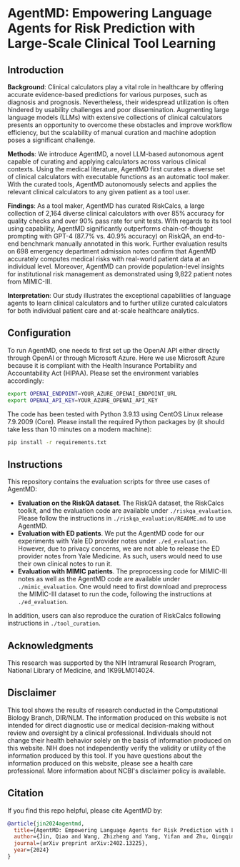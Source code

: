 # AgentMD: Empowering Language Agents for Risk Prediction with Large-Scale Clinical Tool Learning

## Introduction

**Background**: Clinical calculators play a vital role in healthcare by offering accurate evidence-based predictions for various purposes, such as diagnosis and prognosis. Nevertheless, their widespread utilization is often hindered by usability challenges and poor dissemination. Augmenting large language models (LLMs) with extensive collections of clinical calculators presents an opportunity to overcome these obstacles and improve workflow efficiency, but the scalability of manual curation and machine adoption poses a significant challenge. 

**Methods**: We introduce AgentMD, a novel LLM-based autonomous agent capable of curating and applying calculators across various clinical contexts. Using the medical literature, AgentMD first curates a diverse set of clinical calculators with executable functions as an automatic tool maker. With the curated tools, AgentMD autonomously selects and applies the relevant clinical calculators to any given patient as a tool user. 

**Findings**: As a tool maker, AgentMD has curated RiskCalcs, a large collection of 2,164 diverse clinical calculators with over 85% accuracy for quality checks and over 90% pass rate for unit tests. With regards to its tool using capability, AgentMD significantly outperforms chain-of-thought prompting with GPT-4 (87.7% vs. 40.9% accuracy) on RiskQA, an end-to-end benchmark manually annotated in this work. Further evaluation results on 698 emergency department admission notes confirm that AgentMD accurately computes medical risks with real-world patient data at an individual level. Moreover, AgentMD can provide population-level insights for institutional risk management as demonstrated using 9,822 patient notes from MIMIC-III.

**Interpretation**: Our study illustrates the exceptional capabilities of language agents to learn clinical calculators and to further utilize curated calculators for both individual patient care and at-scale healthcare analytics.

## Configuration

To run AgentMD, one needs to first set up the OpenAI API either directly through OpenAI or through Microsoft Azure. Here we use Microsoft Azure because it is compliant with the Health Insurance Portability and Accountability Act (HIPAA). Please set the environment variables accordingly:

```bash
export OPENAI_ENDPOINT=YOUR_AZURE_OPENAI_ENDPOINT_URL
export OPENAI_API_KEY=YOUR_AZURE_OPENAI_API_KEY
```

The code has been tested with Python 3.9.13 using CentOS Linux release 7.9.2009 (Core). Please install the required Python packages by (it should take less than 10 minutes on a modern machine):

```bash
pip install -r requirements.txt
```

## Instructions

This repository contains the evaluation scripts for three use cases of AgentMD:

- **Evaluation on the RiskQA dataset**. The RiskQA dataset, the RiskCalcs toolkit, and the evaluation code are available under `./riskqa_evaluation`. Please follow the instructions in `./riskqa_evaluation/README.md` to use AgentMD.
- **Evaluation with ED patients**. We put the AgentMD code for our experiments with Yale ED provider notes under `./ed_evaluation`. However, due to privacy concerns, we are not able to release the ED provider notes from Yale Medicine. As such, users would need to use their own clinical notes to run it.
- **Evaluation with MIMIC patients**. The preprocessing code for MIMIC-III notes as well as the AgentMD code are available under `./mimic_evaluation`. One would need to first download and preprocess the MIMIC-III dataset to run the code, following the instructions at `./ed_evaluation`.

In addition, users can also reproduce the curation of RiskCalcs following instructions in `./tool_curation`.

## Acknowledgments

This research was supported by the NIH Intramural Research Program, National Library of Medicine, and 1K99LM014024.

## Disclaimer

This tool shows the results of research conducted in the Computational Biology Branch, DIR/NLM. The information produced on this website is not intended for direct diagnostic use or medical decision-making without review and oversight by a clinical professional. Individuals should not change their health behavior solely on the basis of information produced on this website. NIH does not independently verify the validity or utility of the information produced by this tool. If you have questions about the information produced on this website, please see a health care professional. More information about NCBI's disclaimer policy is available.

## Citation

If you find this repo helpful, please cite AgentMD by:
```bibtex
@article{jin2024agentmd,
  title={AgentMD: Empowering Language Agents for Risk Prediction with Large-Scale Clinical Tool Learning},
  author={Jin, Qiao and Wang, Zhizheng and Yang, Yifan and Zhu, Qingqing and Wright, Donald and Huang, Thomas and Wilbur, W John and He, Zhe and Taylor, Andrew and Chen, Qingyu and others},
  journal={arXiv preprint arXiv:2402.13225},
  year={2024}
}
```
